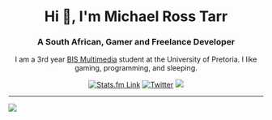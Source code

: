 <h1 align="center">Hi 👋, I'm Michael Ross Tarr</h1>
<h3 align="center">A South African, Gamer and Freelance Developer</h3>
<p align="center">I am a 3rd year <a href="https://www.up.ac.za/information-science/article/1821932/bis-multimedia">BIS Multimedia</a> student at the University of Pretoria. I like gaming, programming, and sleeping.</p>
<div align="center">
  <a href="https://stats.fm/michaelrosstarr"><img src="https://img.shields.io/badge/Stats.fm-1ED760?style=for-the-badge&logo=spotify&logoColor=white" alt="Stats.fm Link"/></a>
  <a href="https://twitter.com/michaelrosstarr"><img src="https://img.shields.io/badge/Twitter-%231DA1F2.svg?style=for-the-badge&logo=Twitter&logoColor=white" alt="Twitter"/></a>
  <a href="https://www.linkedin.com/in/michaelrosstarr/"><img src="https://img.shields.io/badge/LinkedIn-0077B5?style=for-the-badge&logo=linkedin&logoColor=white"/></a>
</div>
<hr/>
<img src="https://github-readme-stats.vercel.app/api?username=michaelrosstarr&count_private=true&show_icons=true&theme=transparent"/>
